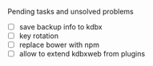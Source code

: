 Pending tasks and unsolved problems
- [ ] save backup info to kdbx
- [ ] key rotation
- [ ] replace bower with npm
- [ ] allow to extend kdbxweb from plugins